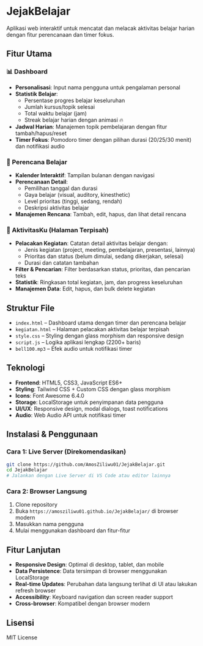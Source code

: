 # JejakBelajar

Aplikasi web interaktif untuk mencatat dan melacak aktivitas belajar harian dengan fitur perencanaan dan timer fokus.

## Fitur Utama

### 📊 Dashboard
- **Personalisasi**: Input nama pengguna untuk pengalaman personal
- **Statistik Belajar**: 
  - Persentase progres belajar keseluruhan
  - Jumlah kursus/topik selesai
  - Total waktu belajar (jam)
  - Streak belajar harian dengan animasi 🔥
- **Jadwal Harian**: Manajemen topik pembelajaran dengan fitur tambah/hapus/reset
- **Timer Fokus**: Pomodoro timer dengan pilihan durasi (20/25/30 menit) dan notifikasi audio

### 📅 Perencana Belajar
- **Kalender Interaktif**: Tampilan bulanan dengan navigasi
- **Perencanaan Detail**: 
  - Pemilihan tanggal dan durasi
  - Gaya belajar (visual, auditory, kinesthetic)
  - Level prioritas (tinggi, sedang, rendah)
  - Deskripsi aktivitas belajar
- **Manajemen Rencana**: Tambah, edit, hapus, dan lihat detail rencana

### 📝 AktivitasKu (Halaman Terpisah)
- **Pelacakan Kegiatan**: Catatan detail aktivitas belajar dengan:
  - Jenis kegiatan (project, meeting, pembelajaran, presentasi, lainnya)
  - Prioritas dan status (belum dimulai, sedang dikerjakan, selesai)
  - Durasi dan catatan tambahan
- **Filter & Pencarian**: Filter berdasarkan status, prioritas, dan pencarian teks
- **Statistik**: Ringkasan total kegiatan, jam, dan progress keseluruhan
- **Manajemen Data**: Edit, hapus, dan bulk delete kegiatan

## Struktur File
- `index.html` – Dashboard utama dengan timer dan perencana belajar
- `kegiatan.html` – Halaman pelacakan aktivitas belajar terpisah
- `style.css` – Styling dengan glass morphism dan responsive design
- `script.js` – Logika aplikasi lengkap (2200+ baris)
- `bell100.mp3` – Efek audio untuk notifikasi timer

## Teknologi
- **Frontend**: HTML5, CSS3, JavaScript ES6+
- **Styling**: Tailwind CSS + Custom CSS dengan glass morphism
- **Icons**: Font Awesome 6.4.0
- **Storage**: LocalStorage untuk penyimpanan data pengguna
- **UI/UX**: Responsive design, modal dialogs, toast notifications
- **Audio**: Web Audio API untuk notifikasi timer

## Instalasi & Penggunaan

### Cara 1: Live Server (Direkomendasikan)
```bash
git clone https://github.com/AmosZiliwu01/JejakBelajar.git
cd JejakBelajar
# Jalankan dengan Live Server di VS Code atau editor lainnya
```

### Cara 2: Browser Langsung
1. Clone repository
2. Buka `https://amosziliwu01.github.io/JejakBelajar/` di browser modern
3. Masukkan nama pengguna
4. Mulai menggunakan dashboard dan fitur-fitur

## Fitur Lanjutan
- **Responsive Design**: Optimal di desktop, tablet, dan mobile
- **Data Persistence**: Data tersimpan di browser menggunakan LocalStorage
- **Real-time Updates**: Perubahan data langsung terlihat di UI atau lakukan refresh browser
- **Accessibility**: Keyboard navigation dan screen reader support
- **Cross-browser**: Kompatibel dengan browser modern

## Lisensi
MIT License
